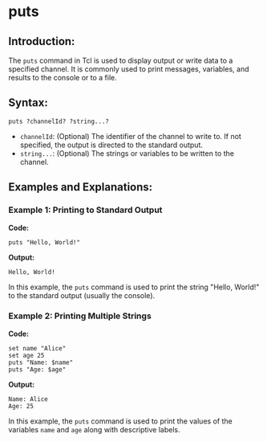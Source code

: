 # puts

## Introduction:

The `puts` command in Tcl is used to display output or write data to a specified channel. It is commonly used to print messages, variables, and results to the console or to a file. 

## Syntax:

`puts ?channelId? ?string...?`


- `channelId`: (Optional) The identifier of the channel to write to. If not specified, the output is directed to the standard output.
- `string...`: (Optional) The strings or variables to be written to the channel.

## Examples and Explanations:

### Example 1: Printing to Standard Output

**Code:**
``````
puts "Hello, World!"
``````

**Output:**
``````
Hello, World!
``````

In this example, the `puts` command is used to print the string "Hello, World!" to the standard output (usually the console).

### Example 2: Printing Multiple Strings

**Code:**
``````
set name "Alice"
set age 25
puts "Name: $name"
puts "Age: $age"
``````

**Output:**
``````
Name: Alice
Age: 25
``````

In this example, the `puts` command is used to print the values of the variables `name` and `age` along with descriptive labels.


